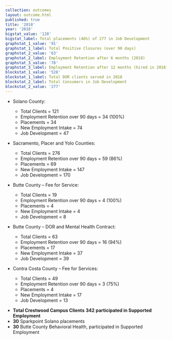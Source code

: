 ```yaml
---
collection: outcomes
layout: outcome.html
published: true
title: '2018'
year: '2018'
bigstat_value: '128'
bigstat_label: Total placements (46%) of 277 in Job Development
graphstat_1_value: '91'
graphstat_1_label: Total Positive Closures (over 90 days)
graphstat_2_value: '63'
graphstat_2_label: Employment Retention after 6 months (2018)
graphstat_3_value: '78'
graphstat_3_label: Employment Retention after 12 months (hired in 2018)
blockstat_1_value: '528'
blockstat_1_label: Total DOR clients served in 2018
blockstat_2_label: Total Consumers in Job Development
blockstat_2_value: '277'
---
```

* Solano County:
  - Total Clients = 121
  - Employment Retention over 90 days = 34 (100%)
  - Placements = 34
  - New Employment Intake = 74
  - Job Development = 47

* Sacramento, Placer and Yolo Counties:
  - Total Clients = 276
  - Employment Retention over 90 days = 59 (86%)
  - Placements = 69
  - New Employment Intake = 147
  - Job Development = 170

* Butte County – Fee for Service:
  - Total Clients = 19
  - Employment Retention over 90 days = 4 (100%)
  - Placements = 4
  - New Employment Intake = 4
  - Job Development = 8

* Butte County – DOR and Mental Health Contract:
  - Total Clients = 63
  - Employment Retention over 90 days = 16 (94%)
  - Placements = 17
  - New Employment Intake = 37
  - Job Development = 39

* Contra Costa County – Fee for Services:
  - Total Clients = 49
  - Employment Retention over 90 days = 3 (75%)
  - Placements = 4
  - New Employment Intake = 17
  - Job Development = 13


- **Total Crestwood Campus Clients** **342** **participated in Supported Employment**
- **30** Sparkpoint Solano placements
- **30** Butte County Behavioral Health, participated in Supported Employment
